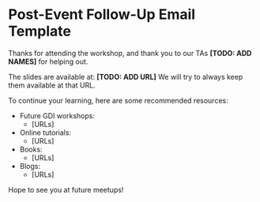 # Post-Event Follow-Up Email Template

Thanks for attending the workshop, and thank you to our TAs **[TODO: ADD NAMES]** for helping out.

The slides are available at:
**[TODO: ADD URL]**
We will try to always keep them available at that URL.

To continue your learning, here are some recommended resources:
* Future GDI workshops:
	* [URLs]
* Online tutorials:
	* [URLs]
* Books:
	* [URLs]
* Blogs:
	* [URLs]

Hope to see you at future meetups!